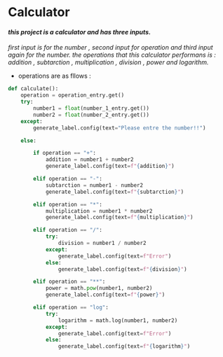 # Calculator
#### *this project is a calculator and has three inputs.*
*first input is for the  number , second input for operation and third input again for the number.*
*the operations that this calculator performans is : addition , subtarction , multiplication , division , power and logarithm.*

+ operations are as fllows :
```python
def calculate():
    operation = operation_entry.get()
    try:
        number1 = float(number_1_entry.get())
        number2 = float(number_2_entry.get())
    except:
        generate_label.config(text="Please entre the number!!")

    else:

        if operation == "+":
            addition = number1 + number2
            generate_label.config(text=f"{addition}")

        elif operation == "-":
            subtarction = number1 - number2
            generate_label.config(text=f"{subtarction}")

        elif operation == "*":
            multiplication = number1 * number2
            generate_label.config(text=f"{multiplication}")

        elif operation == "/":
            try:
                division = number1 / number2
            except:
                generate_label.config(text=f"Error")
            else:
                generate_label.config(text=f"{division}")

        elif operation == "**":
            power = math.pow(number1, number2)
            generate_label.config(text=f"{power}")

        elif operation == "log":
            try:
                logarithm = math.log(number1, number2)
            except:
                generate_label.config(text=f"Error")
            else:
                generate_label.config(text=f"{logarithm}")
```
